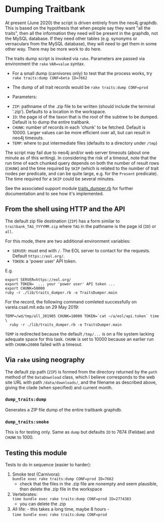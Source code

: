 # Dumping Traitbank

At present (June 2020) the script is driven entirely from the
neo4j graphdb.  This is based on the hypothesis that when people say
they want "all the traits", then all the information they need will be
present in the graphdb, not the MySQL database.  If they need other
tables (e.g. synonyms or vernaculars from the MySQL database), they
will need to get them in some other way.  There may be more work to do
here.

The traits dump script is invoked via `rake`.  Parameters are passed
via environment the `rake` `VAR=value` syntax.


* For a small dump (carnivores only) to test that the process works, try
  `rake traits:dump CONF=beta ID=7662`

* The dump of all trait records would be
  `rake traits:dump CONF=prod`

* Parameters:

 - `ZIP`: pathname of the .zip file to be written (should include
         the terminal '.zip').  Defaults to a location in the workspace.
 - `ID`: the page id of the taxon that is the root of the subtree to
        be dumped.  Default is to dump the entire traitbank.
 - `CHUNK`: number of records in each 'chunk' to be fetched.
            Default is 10000.
            Larger values can be more efficient over all, but
            can result in neo4j timeouts.
 - `TEMP`: where to put intermediate files (defaults to a directory under `/tmp`)

The script may fail due to neo4j and/or web server timeouts (about one
minute as of this writing).  In considering the risk of a timeout,
note that the run time of each chunked query depends on both the
number of result rows (`CHUNK`) and the time required by `SKIP` (which is
related to the number of trait nodes per predicate, and can be quite
large, e.g. for the `Present` predicate).  The time required for a
`SKIP` could be several minutes.

See the associated support module
[traits_dumper.rb](../lib/traits_dumper.rb) for
further documentation and to see how it's implemented.

## From the shell using HTTP and the API

The default zip file destination (`ZIP`) has a form similar to
`traitbank_TAG_YYYYMM.zip` where `TAG` in the pathname is
the page id (`ID`) or `all`.

For this mode, there are two additional environment variables:

 - `SERVER`: must end with `/`.  The EOL server to contact for the requests.
   Default `https://eol.org/`.
 - `TOKEN`: a 'power user' API token.

E.g.

    export SERVER=https://eol.org/
    export TOKEN=  ... your 'power user' API token ...
    export CHUNK=50000
    ruby -r ./lib/traits_dumper.rb -e TraitsDumper.main

For the record, the following command comleted successfully on
varela.csail.mit.edu on 29 May 2019:

    TEMP=/wd/tmp/all_201905 CHUNK=10000 TOKEN=`cat ~/a/eol/api.token` time \
      ruby -r ./lib/traits_dumper.rb -e TraitsDumper.main

`TEMP` is redirected because the default `/tmp/...` is on a file
system lacking adequate space for this task.  `CHUNK` is set to 10000
because an earlier run with `CHUNK=20000` failed with a timeout.

## Via `rake` using neography

The default zip path (`ZIP`) is formed from the directory returned by
the `path` method of the `DataDownload` class, which I believe
corresponds to the web site URL with path `/data/downloads/`, and the
filename as described above, giving the clade (when specified) and
current month.

### `dump_traits:dump`

Generates a ZIP file dump of the entire traitbank graphdb.

### `dump_traits:smoke`

This is for testing only.  Same as `dump` but defaults `ID` to 7674
(Felidae) and `CHUNK` to 1000.

## Testing this module

Tests to do in sequence (easier to harder):

  1. Smoke test (Carnivora): \
         `bundle exec rake traits:dump CONF=prod ID=7662`
     - check that the files in the .zip file are nonempty and seem 
       plausible, then delete the .zip file in the workspace
  2. Vertebrates:\
         `time bundle exec rake traits:dump CONF=prod ID=2774383`
     - you can delete the .zip
  3. All life: - this takes a long time, maybe 8 hours -\
         `time bundle exec rake traits:dump CONF=prod`
